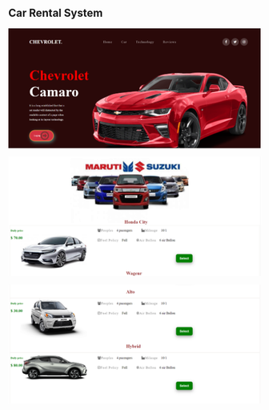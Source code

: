 <h2>Car Rental System</h2>

![image](Front-End/assets/images/car.PNG)

![image](Front-End/assets/images/secound.PNG)

![image](Front-End/assets/images/secound1.PNG)